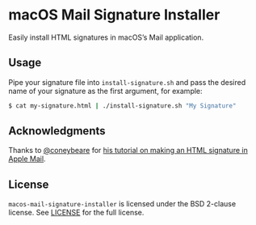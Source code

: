 # macOS Mail Signature Installer

Easily install HTML signatures in macOS’s Mail application.

## Usage

Pipe your signature file into `install-signature.sh` and pass the desired name of your signature as the first argument, for example:

```sh
$ cat my-signature.html | ./install-signature.sh "My Signature"
```

## Acknowledgments

Thanks to [@coneybeare](https://github.com/coneybeare) for [his tutorial on making an HTML signature in Apple Mail](http://matt.coneybeare.me/how-to-make-an-html-signature-in-apple-mail-for-sierra-os-x-10-dot-12/).

## License

`macos-mail-signature-installer` is licensed under the BSD 2-clause license. See [LICENSE](./LICENSE) for the full license.
